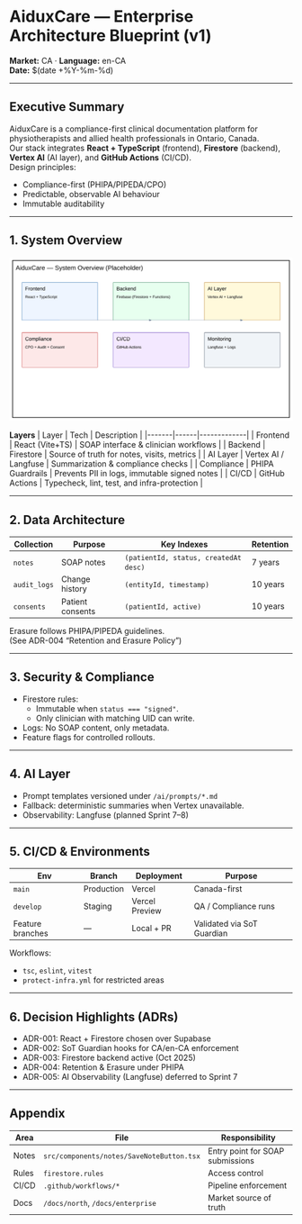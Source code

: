 # AiduxCare — Enterprise Architecture Blueprint (v1)

**Market:** CA · **Language:** en-CA  
**Date:** $(date +%Y-%m-%d)

---

## Executive Summary
AiduxCare is a compliance-first clinical documentation platform for physiotherapists and allied health professionals in Ontario, Canada.  
Our stack integrates **React + TypeScript** (frontend), **Firestore** (backend), **Vertex AI** (AI layer), and **GitHub Actions** (CI/CD).  
Design principles:
- Compliance-first (PHIPA/PIPEDA/CPO)
- Predictable, observable AI behaviour
- Immutable auditability

---

## 1. System Overview
![System Overview](./diagrams/system-overview.svg)

**Layers**
| Layer | Tech | Description |
|-------|------|-------------|
| Frontend | React (Vite+TS) | SOAP interface & clinician workflows |
| Backend | Firestore | Source of truth for notes, visits, metrics |
| AI Layer | Vertex AI / Langfuse | Summarization & compliance checks |
| Compliance | PHIPA Guardrails | Prevents PII in logs, immutable signed notes |
| CI/CD | GitHub Actions | Typecheck, lint, test, and infra-protection |

---

## 2. Data Architecture
| Collection | Purpose | Key Indexes | Retention |
|-------------|----------|--------------|------------|
| `notes` | SOAP notes | `(patientId, status, createdAt desc)` | 7 years |
| `audit_logs` | Change history | `(entityId, timestamp)` | 10 years |
| `consents` | Patient consents | `(patientId, active)` | 10 years |

Erasure follows PHIPA/PIPEDA guidelines.  
(See ADR-004 “Retention and Erasure Policy”)

---

## 3. Security & Compliance
- Firestore rules:  
  - Immutable when `status === "signed"`.
  - Only clinician with matching UID can write.
- Logs: No SOAP content, only metadata.
- Feature flags for controlled rollouts.

---

## 4. AI Layer
- Prompt templates versioned under `/ai/prompts/*.md`
- Fallback: deterministic summaries when Vertex unavailable.
- Observability: Langfuse (planned Sprint 7–8)

---

## 5. CI/CD & Environments
| Env | Branch | Deployment | Purpose |
|------|---------|-------------|----------|
| `main` | Production | Vercel | Canada-first |
| `develop` | Staging | Vercel Preview | QA / Compliance runs |
| Feature branches | — | Local + PR | Validated via SoT Guardian |

Workflows:
- `tsc`, `eslint`, `vitest`
- `protect-infra.yml` for restricted areas

---

## 6. Decision Highlights (ADRs)
- ADR-001: React + Firestore chosen over Supabase
- ADR-002: SoT Guardian hooks for CA/en-CA enforcement
- ADR-003: Firestore backend active (Oct 2025)
- ADR-004: Retention & Erasure under PHIPA
- ADR-005: AI Observability (Langfuse) deferred to Sprint 7

---

## Appendix
| Area | File | Responsibility |
|-------|------|----------------|
| Notes | `src/components/notes/SaveNoteButton.tsx` | Entry point for SOAP submissions |
| Rules | `firestore.rules` | Access control |
| CI/CD | `.github/workflows/*` | Pipeline enforcement |
| Docs | `/docs/north`, `/docs/enterprise` | Market source of truth |
